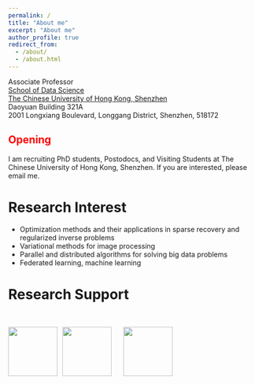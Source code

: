 ```yaml
---
permalink: /
title: "About me"
excerpt: "About me"
author_profile: true
redirect_from: 
  - /about/
  - /about.html
---
```


Associate Professor\
[School of Data Science](https://sds.cuhk.edu.cn)\
[The Chinese University of Hong Kong, Shenzhen](https://www.cuhk.edu.cn/en)\
Daoyuan Building 321A\
2001 Longxiang Boulevard, Longgang District, Shenzhen, 518172


<!--Associate Professor (on leave from August 2022)\
[Department of Computational Mathematics, Science and Engineering (CMSE)](https://cmse.msu.edu/)\
[Department of Mathematics](https://math.msu.edu/)\
[Michigan State University](https://msu.edu/)-->


<h2 style="color:red;">Opening</h2>
  
I am recruiting PhD students, Postodocs, and Visiting Students at The Chinese University of Hong Kong, Shenzhen. If you are interested, please email me.



Research Interest
===
+ Optimization methods and their applications in sparse recovery and regularized inverse problems
+ Variational methods for image processing
+ Parallel and distributed algorithms for solving big data problems
+ Federated learning, machine learning


Research Support 
=== 
<p><img src="https://mingyan08.github.io/images/NSF.png" width="100px" alt=""><img src="https://mingyan08.github.io/images/FORD.png" width="100px" alt="" style="horizontal-align:middle;margin:30px 10px">
<img src="https://mingyan08.github.io/images/Facebook.png" width="100px" alt="" style="horizontal-align:middle;margin:0px 10px"></p>


